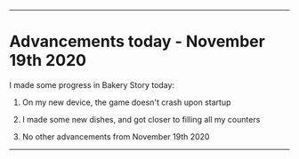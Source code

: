 
***

# Advancements today - November 19th 2020

I made some progress in Bakery Story today:

1. On my new device, the game doesn't crash upon startup

2. I made some new dishes, and got closer to filling all my counters

3. No other advancements from November 19th 2020

***
